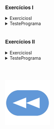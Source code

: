 ### Exercícios I

<details>
  <summary>ExerciciosI</summary>

<pre><code lang="java">public class ExerciciosI {
    public int dayOfTheWeek(int day, int month, int year) {
        int totalDays = (int)((year - 1900) * 365.25);
        if(year % 4 == 0 && (year % 100 != 0 || year % 400 == 0) && month < 3) totalDays--;
        for(int i = month; i > 0; i--) {
            if(i == 2) totalDays += 28;
            else if(i == 4 || i == 6 || i == 9 || i == 11) totalDays += 30;
            else totalDays += 31;
        }
        return totalDays % 7;
    }
}
</code></pre>
</details>


<details>
  <summary>TestePrograma</summary>

<pre><code lang="java">import java.util.Scanner;

public class TestePrograma {
    public static void main(String[] args) {
        ExerciciosI exs = new ExerciciosI();

        Scanner inputReader = new Scanner(System.in);

        System.out.println("Introduz o nº da alínea:");
        int alinea =  inputReader.nextInt();
        inputReader.nextLine();

        switch(alinea) {
            case 1:
                System.out.println("Introduz uma data no formato DD-MM-AAAA:");
                String date = inputReader.nextLine();
                Scanner dateReader = new Scanner(date);
                dateReader.useDelimiter("\\W");
                int day = dateReader.nextInt();
                int month = dateReader.nextInt();
                int year = dateReader.nextInt();
                int weekDay = exs.dayOfTheWeek(day,month,year);
                switch(weekDay) {
                    case 0: System.out.println("Essa data é um domingo."); break;
                    case 1: System.out.println("Essa data é uma segunda-feira."); break;
                    case 2: System.out.println("Essa data é uma terça-feira."); break;
                    case 3: System.out.println("Essa data é uma quarta-feira."); break;
                    case 4: System.out.println("Essa data é uma quinta-feira."); break;
                    case 5: System.out.println("Essa data é uma sexta-feira."); break;
                    case 6: System.out.println("Essa data é um sábado."); break;
                }
                break;
        }
    }
}
</code></pre>
</details>

<br>

### Exercícios II

<details>
  <summary>ExerciciosI</summary>

<pre><code lang="java">import java.time.LocalDateTime;

public class ExerciciosII {
    public double celsiusParaFahrenheit(double graus) {
        return 1.8 * graus + 32;
    }

    public int maximoNumeros(int a, int b) {
        return a > b ? a : b;
    }

    public String criaDescricaoConta(String nome, double saldo) {
        return "A conta pertencente a " + nome + " tem um saldo de " + saldo;
    }

    public double eurosParaLibras(double valor, double taxaConversao) {
        return valor * taxaConversao;
    }

    public long factorial(int num) {
        return num > 0 ? num * factorial((num - 1)) : 1;
    }

    public long tempoGasto() {
        int startTime = LocalDateTime.now().getNano();
        long factorialOf5000 = factorial(5000);
        int tExec = LocalDateTime.now().getNano() - startTime;
        return tExec;
    }
}
</code></pre>
</details>


<details>
  <summary>TestePrograma</summary>

<pre><code lang="java">import java.util.Scanner;

public class TestePrograma {
    public static void main(String[] args) {
        Scanner inputReader = new Scanner(System.in);
        ExerciciosII exs = new ExerciciosII();

        System.out.println("Introduz o nº da alínea:");
        int alinea = inputReader.nextInt();
        inputReader.nextLine();

        switch(alinea) {
            case 1:
                System.out.println("Introduz uma temperatura em graus Celsius:");
                double grausC = inputReader.nextDouble();
                double grausF = exs.celsiusParaFahrenheit(grausC);
                System.out.printf("%fºC = %fºF\n", grausC, grausF);
                break;
            case 2:
                System.out.println("Introduz dois valores, separados por um espaço:");
                String nums = inputReader.nextLine();
                Scanner numSplitter = new Scanner(nums);
                int a = numSplitter.nextInt();
                int b = numSplitter.nextInt();
                System.out.printf("O maior de %d e %d é %d.\n",a,b,exs.maximoNumeros(a,b));
                break;
            case 3:
                System.out.println("Introduz um nome e um valor (saldo):");
                String nome = inputReader.nextLine();
                int saldo = inputReader.nextInt();
                System.out.println(exs.criaDescricaoConta(nome,saldo));
                break;
            case 4:
                System.out.println("Introduz um valor em euros:");
                double valueEuros = inputReader.nextDouble();
                // System.out.println("Introduz o valor da taxa de conversão de euros para libras:");
                // double conversionRate = inputReader.nextDouble();
                double conversionRate = 0.8428;
                double valuePounds = exs.eurosParaLibras(valueEuros,conversionRate);
                System.out.printf("%f EUR = %f GBP", valueEuros, valuePounds);
                break;
            case 5:
                System.out.println("Introduz dois valores inteiros, separados por um espaço:");
                nums = inputReader.nextLine();
                numSplitter = new Scanner(nums);
                a = numSplitter.nextInt();
                b = numSplitter.nextInt();
                System.out.printf("Os dois valores por ordem decrescente ficam: %d %d\n", a > b ? a : b, a > b ? b : a);
                System.out.printf("A média destes dois valores é %f\n.", (a + b) / 2.0);
                break;
            case 6:
                if(args.length == 0) {
                    System.out.println("Erro - não foi passado nenhum argumento ao programa");
                    break;
                }
                int num = Integer.parseInt(args[0]);
                long factNum = exs.factorial(num);
                System.out.printf("O fatorial de %d é %d. (o valor %d foi passado como argumento ao programa.)\n", num, factNum, num);
                break;
            case 7:
                long tExec_ns = exs.tempoGasto();
                System.out.printf("O ciclo demorou %f ms a executar.\n",tExec_ns / 100000.0);
                break;
            default:
                break;
        }
    }
}
</code></pre>
</details>

<br><br>

[![retroceder](https://raw.githubusercontent.com/David81820/Recursos-LCC/main/Rewind.png)](https://david81820.github.io/Recursos-LCC/2ano/2sem/POO/fichas)